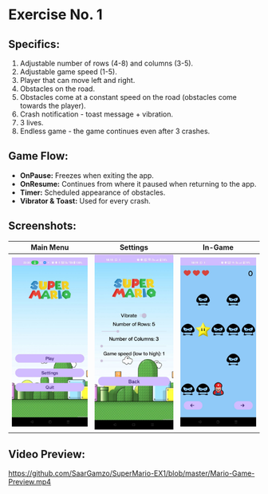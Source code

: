 # Exercise No. 1

## Specifics:
1. Adjustable number of rows (4-8) and columns (3-5).
2. Adjustable game speed (1-5).
3. Player that can move left and right.
4. Obstacles on the road.
5. Obstacles come at a constant speed on the road (obstacles come towards the player).
6. Crash notification - toast message + vibration.
7. 3 lives.
8. Endless game - the game continues even after 3 crashes.

## Game Flow:
- **OnPause:** Freezes when exiting the app.
- **OnResume:** Continues from where it paused when returning to the app.
- **Timer:** Scheduled appearance of obstacles.
- **Vibrator & Toast:** Used for every crash.

## Screenshots:

| Main Menu | Settings | In-Game |
| --- | --- | --- |
| <img src="main.jpeg" alt="Main Menu" width="200"/> | <img src="settings.jpeg" alt="Settings" width="200"/> | <img src="ingame.jpeg" alt="In-Game" width="200"/> |

## Video Preview:
https://github.com/SaarGamzo/SuperMario-EX1/blob/master/Mario-Game-Preview.mp4
